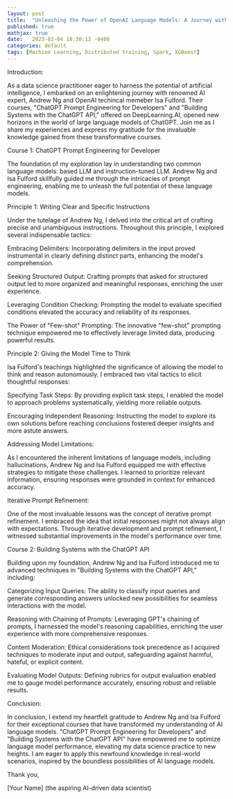 ```yaml
---
layout: post
title:  "Unleashing the Power of OpenAI Language Models: A Journey with Deeplearning.AI course"
published: true
mathjax: true
date:   2023-03-04 18:30:13 -0400
categories: default
tags: [Machine Learning, Distributed training, Spark, XGBoost]
---
```


Introduction:

As a data science practitioner eager to harness the potential of artificial intelligence, I embarked on an enlightening journey with renowned AI expert, Andrew Ng and OpenAI techincal memeber Isa Fulford. Their courses, "ChatGPT Prompt Engineering for Developers" and "Building Systems with the ChatGPT API," offered on DeepLearning.AI, opened new horizons in the world of large language models of ChatGPT. Join me as I share my experiences and express my gratitude for the invaluable knowledge gained from these transformative courses.

Course 1: ChatGPT Prompt Engineering for Developer

The foundation of my exploration lay in understanding two common language models: based LLM and instruction-tuned LLM. Andrew Ng and Isa Fulford skillfully guided me through the intricacies of prompt engineering, enabling me to unleash the full potential of these language models.

Principle 1: Writing Clear and Specific Instructions

Under the tutelage of Andrew Ng, I delved into the critical art of crafting precise and unambiguous instructions. Throughout this principle, I explored several indispensable tactics:

Embracing Delimiters: Incorporating delimiters in the input proved instrumental in clearly defining distinct parts, enhancing the model's comprehension.

Seeking Structured Output: Crafting prompts that asked for structured output led to more organized and meaningful responses, enriching the user experience.

Leveraging Condition Checking: Prompting the model to evaluate specified conditions elevated the accuracy and reliability of its responses.

The Power of "Few-shot" Prompting: The innovative "few-shot" prompting technique empowered me to effectively leverage limited data, producing powerful results.

Principle 2: Giving the Model Time to Think

Isa Fulford's teachings highlighted the significance of allowing the model to think and reason autonomously. I embraced two vital tactics to elicit thoughtful responses:

Specifying Task Steps: By providing explicit task steps, I enabled the model to approach problems systematically, yielding more reliable outputs.

Encouraging Independent Reasoning: Instructing the model to explore its own solutions before reaching conclusions fostered deeper insights and more astute answers.

Addressing Model Limitations:

As I encountered the inherent limitations of language models, including hallucinations, Andrew Ng and Isa Fulford equipped me with effective strategies to mitigate these challenges. I learned to prioritize relevant information, ensuring responses were grounded in context for enhanced accuracy.

Iterative Prompt Refinement:

One of the most invaluable lessons was the concept of iterative prompt refinement. I embraced the idea that initial responses might not always align with expectations. Through iterative development and prompt refinement, I witnessed substantial improvements in the model's performance over time.

Course 2: Building Systems with the ChatGPT API

Building upon my foundation, Andrew Ng and Isa Fulford introduced me to advanced techniques in "Building Systems with the ChatGPT API," including:

Categorizing Input Queries: The ability to classify input queries and generate corresponding answers unlocked new possibilities for seamless interactions with the model.

Reasoning with Chaining of Prompts: Leveraging GPT's chaining of prompts, I harnessed the model's reasoning capabilities, enriching the user experience with more comprehensive responses.

Content Moderation: Ethical considerations took precedence as I acquired techniques to moderate input and output, safeguarding against harmful, hateful, or explicit content.

Evaluating Model Outputs: Defining rubrics for output evaluation enabled me to gauge model performance accurately, ensuring robust and reliable results.

Conclusion:

In conclusion, I extend my heartfelt gratitude to Andrew Ng and Isa Fulford for their exceptional courses that have transformed my understanding of AI language models. "ChatGPT Prompt Engineering for Developers" and "Building Systems with the ChatGPT API" have empowered me to optimize language model performance, elevating my data science practice to new heights. I am eager to apply this newfound knowledge in real-world scenarios, inspired by the boundless possibilities of AI language models.

Thank you,

[Your Name] (the aspiring AI-driven data scientist)





